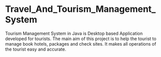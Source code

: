 # Travel_And_Tourism_Management_System
Tourism Management System in Java is Desktop based Application developed for tourists. The main aim of this project is to help the tourist to manage book hotels, packages and check sites. It makes all operations of the tourist easy and accurate.
